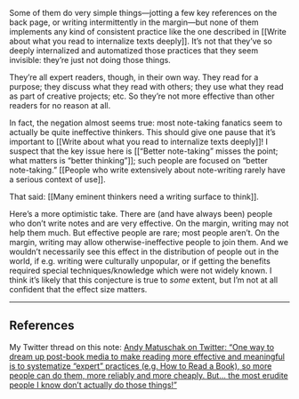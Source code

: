 Some of them do very simple things—jotting a few key references on the back page, or writing intermittently in the margin—but none of them implements any kind of consistent practice like the one described in [[Write about what you read to internalize texts deeply]]. It’s not that they’ve so deeply internalized and automatized those practices that they seem invisible: they’re just not doing those things.

They’re all expert readers, though, in their own way. They read for a purpose; they discuss what they read with others; they use what they read as part of creative projects; etc. So they’re not more effective than other readers for no reason at all.

In fact, the negation almost seems true: most note-taking fanatics seem to actually be quite ineffective thinkers. This should give one pause that it’s important to [[Write about what you read to internalize texts deeply]]! I suspect that the key issue here is [[“Better note-taking” misses the point; what matters is “better thinking”]]; such people are focused on “better note-taking.” [[People who write extensively about note-writing rarely have a serious context of use]].

That said: [[Many eminent thinkers need a writing surface to think]].

Here’s a more optimistic take. There are (and have always been) people who don’t write notes and are very effective. On the margin, writing may not help them much. But effective people are rare; most people aren’t. On the margin, writing may allow otherwise-ineffective people to join them. And we wouldn’t necessarily see this effect in the distribution of people out in the world, if e.g. writing were culturally unpopular, or if getting the benefits required special techniques/knowledge which were not widely known. I think it’s likely that this conjecture is true to _some_ extent, but I’m not at all confident that the effect size matters.

---

## References

My Twitter thread on this note: [Andy Matuschak on Twitter: “One way to dream up post-book media to make reading more effective and meaningful is to systematize “expert” practices (e.g. How to Read a Book), so more people can do them, more reliably and more cheaply. But… the most erudite people I know don’t actually do those things!”](https://twitter.com/andy_matuschak/status/1211487900505792512)